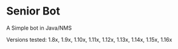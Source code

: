 # Senior Bot
A Simple bot in Java/NMS

Versions tested: 1.8x, 1.9x, 1.10x, 1.11x, 1.12x, 1.13x, 1.14x, 1.15x, 1.16x
